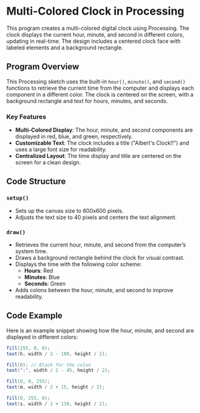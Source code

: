 # Multi-Colored Clock in Processing

This program creates a multi-colored digital clock using Processing. The clock displays the current hour, minute, and second in different colors, updating in real-time. The design includes a centered clock face with labeled elements and a background rectangle.

## Program Overview

This Processing sketch uses the built-in `hour()`, `minute()`, and `second()` functions to retrieve the current time from the computer and displays each component in a different color. The clock is centered on the screen, with a background rectangle and text for hours, minutes, and seconds.

### Key Features

- **Multi-Colored Display**: The hour, minute, and second components are displayed in red, blue, and green, respectively.
- **Customizable Text**: The clock includes a title ("Albert's Clock!!") and uses a large font size for readability.
- **Centralized Layout**: The time display and title are centered on the screen for a clean design.

## Code Structure

### `setup()`
- Sets up the canvas size to 600x600 pixels.
- Adjusts the text size to 40 pixels and centers the text alignment.

### `draw()`
- Retrieves the current hour, minute, and second from the computer’s system time.
- Draws a background rectangle behind the clock for visual contrast.
- Displays the time with the following color scheme:
  - **Hours**: Red
  - **Minutes**: Blue
  - **Seconds**: Green
- Adds colons between the hour, minute, and second to improve readability.

## Code Example

Here is an example snippet showing how the hour, minute, and second are displayed in different colors:

```java
fill(255, 0, 0);
text(h, width / 2 - 100, height / 2);

fill(0); // Black for the colon
text(":", width / 2 - 45, height / 2);

fill(0, 0, 255);
text(m, width / 2 + 15, height / 2);

fill(0, 255, 0);
text(s, width / 2 + 130, height / 2);
